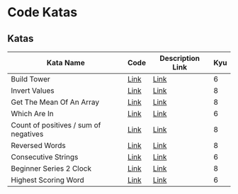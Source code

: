 # Code Katas

## Katas

| Kata Name                             | Code                                                  | Description Link                                                          | Kyu |
| ------------------------------------- | ----------------------------------------------------- | ------------------------------------------------------------------------- | --- |
| Build Tower                           | [Link](/Build_Tower/builder-tower.js)                 | [Link](https://www.codewars.com/kata/576757b1df89ecf5bd00073b/javascript) | 6   |
| Invert Values                         | [Link](/Invert_Values/Invert-values.js)               | [Link](https://www.codewars.com/kata/5899dc03bc95b1bf1b0000ad/javascript) | 8   |
| Get The Mean Of An Array              | [Link](/Get_The_Mean_Of_An_Array/getAverage.js)       | [Link](https://www.codewars.com/kata/563e320cee5dddcf77000158/javascript) | 8   |
| Which Are In                          | [Link](/Which_Are_In/whichAreIn.js)                   | [Link](https://www.codewars.com/kata/550554fd08b86f84fe000a58/javascript) | 6   |
| Count of positives / sum of negatives | [Link](/Count_Of_Positives_Sum_Of_Negatives/index.js) | [Link](https://www.codewars.com/kata/576bb71bbbcf0951d5000044/javascript) | 8   |
| Reversed Words                        | [Link](/Reversed_Words/reverseWords.js)               | [Link](https://www.codewars.com/kata/51c8991dee245d7ddf00000e/javascript) | 8   |
| Consecutive Strings                   | [Link](/ConsecutiveStrings/index.js)                  | [Link](https://www.codewars.com/kata/56a5d994ac971f1ac500003e/javascript) | 6   |
| Beginner Series 2 Clock               | [Link](/Beginner_Series_2_Clock/index.js)             | [Link](https://www.codewars.com/kata/55f9bca8ecaa9eac7100004a/javascript) | 8   |
| Highest Scoring Word                  | [Link](/Highest_Scoring_Word/index.js)                | [Link](https://www.codewars.com/kata/57eb8fcdf670e99d9b000272/javascript) | 6   |
